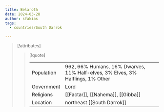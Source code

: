 ```yaml
---
title: Belaroth
date: 2024-03-28
author: sfakias
tags:
  - countries/South Darrok

---
```

> [!attributes]
> 
> > [!quote]
> >
> > | | |
> > | --- | --- |
> > | Population | 962, 66% Humans, 16% Dwarves, 11% Half-elves, 3% Elves, 3% Halflings, 1% Other |
> > | Government | Lord |
> > | Religions | [[Factar]], [[Nahema]], [[Gibba]] |
> > | Location | northeast [[South Darrok]] |